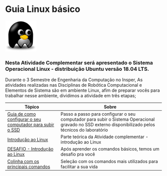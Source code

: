 # Guia Linux básico 

<img src="/img/linuxs.png" width="100" height="100">  

### Nesta Atividade Complementar será apresentado o Sistema Operacional Linux - distribuição Ubuntu versão 18.04 LTS.

Durante o 3 Semestre de Engenharia da Computação no Insper, As atividades realizadas nas Disciplinas de Robótica Computacional e Elementos de Sistema são em ambiente Linux, afim de preparar vocês para trabalhar nesse ambiente, dividimos a atividade em três etapas;


| Tópico        | Sobre          |
| ------------- |---------------|
|  [Guia de como configurar o seu computador para subir o SSD](https://github.com/Insper/404/tree/master/tutoriais/Boot_SSD_Config_BIOS)    | Passo a passo para configurar o seu computador para subir o Sistema Operacional gravado no SSD externo disponibilizado pelos técnicos do laboratório |  
| [Introdução ao Linux](https://github.com/liciascl/Linuxbasico/blob/master/atividade_complementar.md) | Parte teórica da Atividade complementar - introdução ao Linux |
|  [DESAFIO - Introdução ao Linux](https://github.com/liciascl/Linuxbasico/blob/master/desafio.md) | Após aprender os comandos básicos, temos um desafio pra você |
| [Colinha com os principais comandos](https://github.com/liciascl/Linuxbasico/blob/master/colinha.md) | Seleção com os comandos mais utilizados para facilitar a sua vida|
